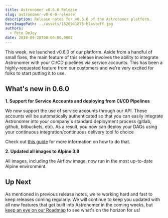 ```yaml
---
title: Astronomer v0.6.0 Release
slug: astronomer-v0-6-0-release
description: Release notes for v0.6.0 of the Astronomer platform.
heroImagePath: ../assets/1526941875-blastoff.jpg
authors:
  - Pete DeJoy
date: 2018-09-28T00:00:00.000Z
---
```


This week, we launched v0.6.0 of our platform. Aside from a handful of small fixes, the main feature of this release involves the ability to integrate Astronomer with your CI/CD pipelines via service accounts. This has been a highly-requested feature from our customers and we're very excited for folks to start putting it to use.


## What's new in 0.6.0

**1. Support for Service Accounts and deploying from CI/CD Pipelines** 

We now support the use of service accounts through our API.  These accounts will be automatically authenticated so that you can easily integrate Astronomer into your company's standard deployment process (gitlab, github, bitbuckets, etc). As a result, you now can deploy your DAGs using your continuous integration/continuous delivery tool fo choice

Check out [this guide](https://www.astronomer.io/guides/deploying-dags-with-cicd/) for more information on how to do that.


**2. Updated all images to Alpine 3.8**

All images, including the Airflow image, now run in the most up-to-date Alpine environment.


## Up Next

As mentioned in previous release notes, we're working hard and fast to keep releases coming regularly. We will continue to keep you updated with all new features that get built into Astronomer in the coming weeks, but [keep an eye on our Roadmap](https://www.astronomer.io/docs/roadmap/) to see what's on the horizon for us!
